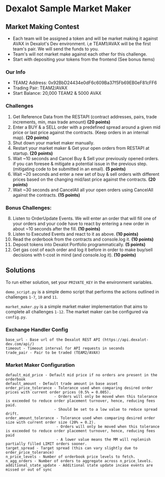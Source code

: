 # Dexalot Sample Market Maker
## Market Making Contest

- Each team will be assigned a token and will be market making it against AVAX in Dexalot's Dev environment. i,e TEAM1/AVAX will be the first team's pair. We will send the funds to you.
- Team's will not market make against each other for this challenge.
- Start with depositing your tokens from the frontend (See bonus items)

### Our Info
- TEAM2 Address: 0x92BbD24434e0dF6c609Ba37f5Fb69EB0eF81cFF6
- Trading Pair: TEAM2/AVAX
- Start Balance: 20,000 TEAM2 & 5000 AVAX

### Challenges
1. Get Reference Data from the RESTAPI (contract addresses, pairs, trade increments, min, max trade amount) **(20 points)**
2. Enter a BUY & a SELL order with a predefined spread around a given mid price or last price against the contracts. (Keep orders in an internal map). **(20 points)**
3. Shut down your market maker manually.
4. Restart your market maker &  Get your open orders from RESTAPI at startup. **(20 points)**
5. Wait ~10 seconds and Cancel Buy & Sell your previously opened orders. if you can foresee & mitigate a potential issue in the previous step. (mitigating code to be submitted in an email). **(5 points)**
6. Wait ~20 seconds and enter a new set of buy & sell orders  with different prices based on the changing mid/last price  against the contracts. **(20 points)**
7. Wait ~30 seconds and CancelAll all your open orders using CancelAll against the contracts. **(15 points)**

### Bonus Challenges:
8. Listen to OrderUpdate Events. We will enter an order that will fill one of your orders and your code have to react by entering a new order in about ~10 seconds after the fill. **(10 points)**
9. Listen to Executed Events and react to it as above. **(10 points)**
10. Read the orderbook from the contracts and console.log it. **(10 points)**
11. Deposit tokens into Dexalot Portfolio programmatically. **(5 points)** 
12. Get gas cost of each order and log it before in order to make buy/sell decisions with t-cost in mind (and console.log it). **(10 points)**

## Solutions
To run either solution, set your `PRIVATE_KEY` in the environment variables.

`demo_script.py` is a simple demo script that performs the actions outlined in challenges `1-7`, `10` and `11`. 

`market_maker.py` is a simple market maker implementation that aims to complete all challenges `1-12`. The market maker can be configured via `config.py`.

### Exchange Handler Config
```
base_url - Base url of the Dexalot REST API (https://api.dexalot-dev.com/api/)
timeout - Timeout interval for API requests in seconds
trade_pair - Pair to be traded (TEAM2/AVAX)
```

### Market Maker Configuration
```
default_mid_price - Default mid price if no orders are present in the orderbook
default_amount - Default trade amount in base asset
order_price_tolerance - Tolerance used when comparing desired order prices with current order prices (0.5% = 0.005).
                      - Orders will only be moved when this tolerance is exceeded to reduce order placement turnover, hence, reducing fees paid.
                      - Should be set to a low value to reduce spread drift.
order_amount_tolerance - Tolerance used when comparing desired order size with current order size (20% = 0.2).
                       - Orders will only be moved when this tolerance is exceeded to reduce order placement turnover, hence, reducing fees paid
                       - A lower value means the MM will replenish partially filled LIMIT orders sooner.
target_spread - Target spread (this can vary slightly due to order_price_tolerance)
n_price_levels - Number of orderbook price levels to fetch.
n_agg_orders - Number of orders to aggregate across n_price_levels.
additional_state_update - Additional state update incase events are missed or out of sync
```